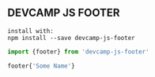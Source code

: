 ## DEVCAMP JS FOOTER


```
install with:
npm install --save devcamp-js-footer
```

```javascript
import {footer} from 'devcamp-js-footer'

footer{'Some Name'}
```